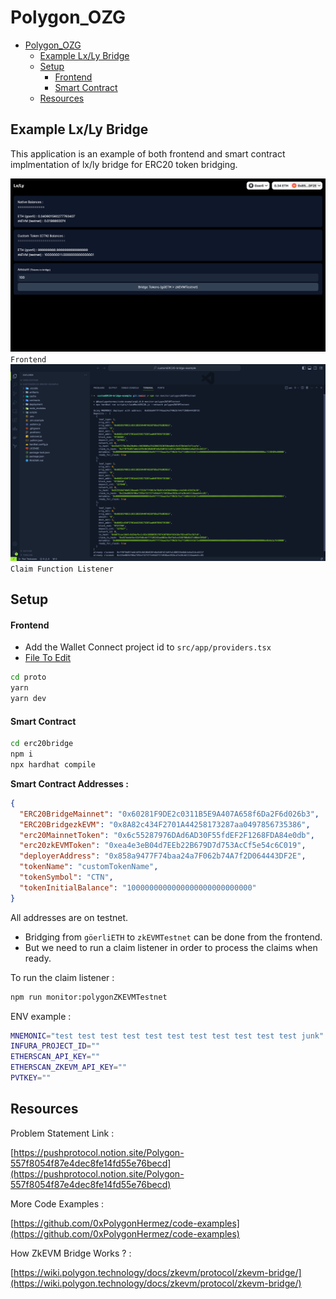 # Polygon_OZG

- [Polygon_OZG](#polygon_ozg)
  - [Example Lx/Ly Bridge](#example-lxly-bridge)
  - [Setup](#setup)
    - [Frontend](#frontend)
    - [Smart Contract](#smart-contract)
  - [Resources](#resources)

## Example Lx/Ly Bridge

This application is an example of both frontend and smart contract implmentation of lx/ly bridge for ERC20 token bridging.

![screenshot](./docs/Screenshot%202023-09-21%20at%2012.20.33%20AM.png)
`Frontend`
![screenshot2](./docs/Screenshot%202023-09-21%20at%2012.23.38%20AM.png)
`Claim Function Listener`

## Setup

#### Frontend

- Add the Wallet Connect project id to `src/app/providers.tsx`
- [File To Edit](./proto/src/app/providers.tsx)

```sh
cd proto
yarn
yarn dev
```

#### Smart Contract

```sh
cd erc20bridge
npm i
npx hardhat compile
```

**Smart Contract Addresses :**

```json
{
  "ERC20BridgeMainnet": "0x60281F9DE2c0311B5E9A407A658f6Da2F6d026b3",
  "ERC20BridgezkEVM": "0x8A82c434F2701A44258173287aa0497856735386",
  "erc20MainnetToken": "0x6c55287976DAd6AD30F55fdEF2F1268FDA84e0db",
  "erc20zkEVMToken": "0xea4e3eB04d7EEb22B679D7d753AcCf5e54c6C019",
  "deployerAddress": "0x858a9477F74baa24a7F062b74A7f2D064443DF2E",
  "tokenName": "customTokenName",
  "tokenSymbol": "CTN",
  "tokenInitialBalance": "1000000000000000000000000000"
}
```

All addresses are on testnet.

- Bridging from `göerliETH` to `zkEVMTestnet` can be done from the frontend.
- But we need to run a claim listener in order to process the claims when ready.

To run the claim listener :

```sh
npm run monitor:polygonZKEVMTestnet
```

ENV example :

```sh
MNEMONIC="test test test test test test test test test test test junk"
INFURA_PROJECT_ID=""
ETHERSCAN_API_KEY=""
ETHERSCAN_ZKEVM_API_KEY=""
PVTKEY=""
```

## Resources

Problem Statement Link :

[https://pushprotocol.notion.site/Polygon-557f8054f87e4dec8fe14fd55e76becd](https://pushprotocol.notion.site/Polygon-557f8054f87e4dec8fe14fd55e76becd)

More Code Examples :

[https://github.com/0xPolygonHermez/code-examples](https://github.com/0xPolygonHermez/code-examples)

How ZkEVM Bridge Works ? :

[https://wiki.polygon.technology/docs/zkevm/protocol/zkevm-bridge/](https://wiki.polygon.technology/docs/zkevm/protocol/zkevm-bridge/)

